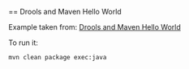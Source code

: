 == Drools and Maven Hello World

Example taken from: [Drools and Maven Hello World](http://www.mastertheboss.com/jboss-jbpm/drools/drools-and-maven-example-project)  

To run it:

```
mvn clean package exec:java
```
